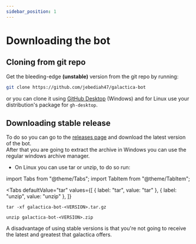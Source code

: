 ```yaml
---
sidebar_position: 1
---
```


# Downloading the bot

## Cloning from git repo
Get the bleeding-edge **(unstable)** version from the git repo by running:
```bash
git clone https://github.com/jebediah47/galactica-bot
```
or you can clone it using [GitHub Desktop](https://desktop.github.com/) (Windows) and for Linux use your distribution's package for `gh-desktop`.

## Downloading stable release
To do so you can go to the [releases page](https://github.com/jebediah47/galactica-bot/releases/) and download the latest version of the bot.  
After that you are going to extract the archive in Windows you can use the regular windows archive manager.
- On Linux you can use tar or unzip, to do so run:

import Tabs from "@theme/Tabs";
import TabItem from "@theme/TabItem";

<Tabs
  defaultValue="tar"
  values={[
    { label: "tar", value: "tar" },
    { label: "unzip", value: "unzip" },
  ]}
>
  <TabItem value="tar">

  ```shell
  tar -xf galactica-bot-<VERSION>.tar.gz
  ```

  </TabItem>

  <TabItem value="unzip">

  ```shell
  unzip galactica-bot-<VERSION>.zip
  ```

  </TabItem>
</Tabs>

A disadvantage of using stable versions is that you're not going to receive the latest and greatest that galactica offers.

